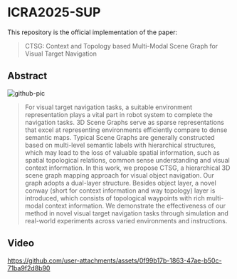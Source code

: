 # ICRA2025-SUP
This repository is the official implementation of the paper:
> CTSG: Context and Topology based Multi-Modal Scene Graph for Visual Target Navigation

## Abstract
![github-pic](https://github.com/Mischievous707/ICRA2025-SUP/raw/main/img/intruduction.png)
> For visual target navigation tasks, a suitable environment representation plays a vital part in robot system to complete the navigation tasks. 3D Scene Graphs serve as sparse representations that excel at representing environments efficiently compare to dense semantic maps. Typical Scene Graphs are generally constructed based on multi-level semantic labels with hierarchical structures, which may lead to the loss of valuable spatial information, such as spatial topological relations, common sense understanding and visual context information. In this work, we propose CTSG, a hierarchical 3D scene graph mapping approach for visual object navigation. Our graph adopts a dual-layer structure. Besides object layer, a novel conway (short for context information and way topology) layer is introduced, which consists of topological waypoints with rich multi-modal context information. We demonstrate the effectiveness of our method in novel visual target navigation tasks through simulation and real-world experiments across varied environments and instructions.

## Video
https://github.com/user-attachments/assets/0f99b17b-1863-47ae-b50c-71ba9f2d8b90

